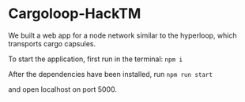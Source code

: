 # Cargoloop-HackTM

We built a web app for a node network similar to the hyperloop, which transports cargo capsules.

To start the application, first run in the terminal:
```npm i```

After the dependencies have been installed, run 
```npm run start```

and open localhost on port 5000.
